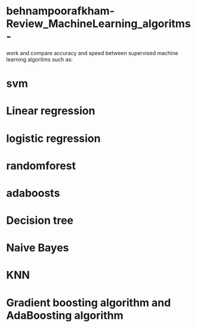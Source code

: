 # behnampoorafkham-Review_MachineLearning_algoritms-
work and compare accuracy and speed between supervised machine learning algoritms such as:
# svm
# Linear regression
# logistic regression
# randomforest
# adaboosts
# Decision tree
# Naive Bayes
# KNN
# Gradient boosting algorithm and AdaBoosting algorithm
